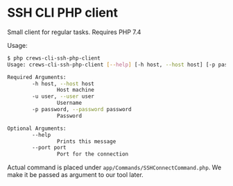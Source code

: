 # SSH CLI PHP client

Small client for regular tasks. Requires PHP 7.4

Usage:
```bash
$ php crews-cli-ssh-php-client
Usage: crews-cli-ssh-php-client [--help] [-h host, --host host] [-p password, --password password] [--port port] [-u user, --user user]

Required Arguments:
        -h host, --host host
                Host machine
        -u user, --user user
                Username
        -p password, --password password
                Password

Optional Arguments:
        --help
                Prints this message
        --port port
                Port for the connection
```
Actual command is placed under `app/Commands/SSHConnectCommand.php`. We make it be passed as argument to our tool later.
